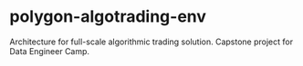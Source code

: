 # polygon-algotrading-env
Architecture for full-scale algorithmic trading solution. Capstone project for Data Engineer Camp.

